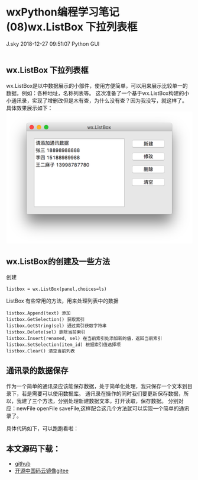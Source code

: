 <div class="blog-article">
<h1 class="title">wxPython编程学习笔记(08)wx.ListBox 下拉列表框</h1>
<span class="author">J.sky</span>
<span class="time">2018-12-27 09:51:07</span>
<span class="tag">Python GUI</span>
</div>
</br>

## wx.ListBox 下拉列表框

wx.ListBox是以中数据展示的小部件，使用方便简单，可以用来展示比较单一的数据，例如：各种地址，名称列表等。
这次准备了一个基于wx.ListBox构建的小小通讯录，实现了增删改但是木有查，为什么没有查？因为我没写，就这样了。
具体效果展示如下：
![输入图片说明](assets/images/media/upload/2018/12/Snip20181227_7.png)

## wx.ListBox的创建及一些方法

创建

    listbox = wx.ListBox(panel,choices=ls)

ListBox 有些常用的方法，用来处理列表中的数据

    listbox.Append(text) 添加
    listbox.GetSelection() 获取索引
    listbox.GetString(sel) 通过索引获取字符串
    listbox.Delete(sel) 删除当前索引
    listbox.Insert(renamed, sel) 在当前索引处添加新的值，返回当前索引
    listbox.SetSelection(item_id) 根据索引值选择项
    listbox.Clear() 清空当前列表

## 通讯录的数据保存

作为一个简单的通讯录应该能保存数据，处于简单化处理，我只保存一个文本到目录下，若是需要可以使用数据库。
通讯录在操作的同时我们要更新保存数据，所以，我建了三个方法，分别处理新建数据文本，打开读取，保存数据。
分别对应：newFile openFile saveFile,这样配合这几个方法就可以实现一个简单的通讯录了。

具体代码如下，可以跑跑看啦：

## 本文源码下载：

+ [github](https://github.com/bosichong/wxPythonTest/blob/master/wxpy08.py)
+ [开源中国码云镜像gitee](https://gitee.com/J_Sky/wxPythonTest/blob/master/wxpy08.py)